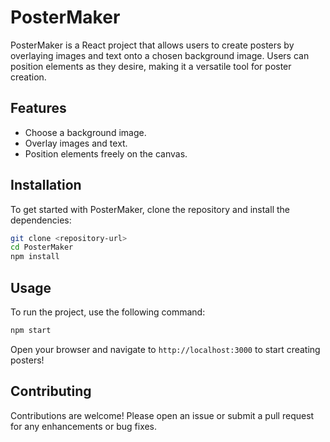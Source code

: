 # PosterMaker

PosterMaker is a React project that allows users to create posters by overlaying images and text onto a chosen background image. Users can position elements as they desire, making it a versatile tool for poster creation.

## Features

- Choose a background image.
- Overlay images and text.
- Position elements freely on the canvas.

## Installation

To get started with PosterMaker, clone the repository and install the dependencies:

```bash
git clone <repository-url>
cd PosterMaker
npm install
```

## Usage

To run the project, use the following command:

```bash
npm start
```

Open your browser and navigate to `http://localhost:3000` to start creating posters!

## Contributing

Contributions are welcome! Please open an issue or submit a pull request for any enhancements or bug fixes.
